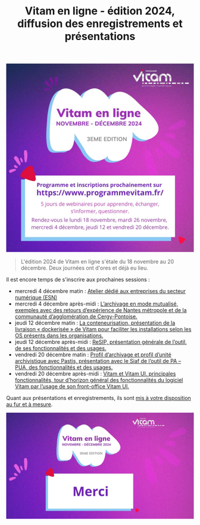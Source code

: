 ﻿---
layout: post
title: Vitam en ligne - édition 2024, diffusion des enregistrements et présentations
---

![Logos](/public/images/Vitamenligne_2024.jpg)
> L'édition 2024 de Vitam en ligne s'étale du 18 novembre au 20 décembre. Deux journées ont d'ores et déjà eu lieu.

Il est encore temps de s'inscrire aux prochaines sessions :
- mercredi 4 décembre matin : [Atelier dédié aux entreprises du secteur numérique (ESN)](https://events.teams.microsoft.com/event/a4ce1deb-c220-43c2-9b6d-637ebe75bcb1@5d0b42b2-7ba0-42b9-bd88-2dd1558bd190)
- mercredi 4 décembre après-midi : [L’archivage en mode mutualisé, exemples avec des retours d’expérience de Nantes métropole et de la communauté d’agglomération de Cergy-Pontoise.](https://events.teams.microsoft.com/event/cb86aa11-dd67-4842-947e-937e15d2e462@5d0b42b2-7ba0-42b9-bd88-2dd1558bd190)
- jeudi 12 décembre matin : [La conteneurisation, présentation de la livraison « dockerisée » de Vitam pour faciliter les installations selon les OS présents dans les organisations.](https://events.teams.microsoft.com/event/47635479-136e-4fdd-86db-53fb929ddd24@5d0b42b2-7ba0-42b9-bd88-2dd1558bd190)
- jeudi 12 décembre après-midi : [ReSIP, présentation générale de l’outil, de ses fonctionnalités et des usages.](https://events.teams.microsoft.com/event/cbe7a74c-1480-4536-ac88-98a8559a7b2f@5d0b42b2-7ba0-42b9-bd88-2dd1558bd190)
- vendredi 20 décembre matin : [Profil d’archivage et profil d’unité archivistique avec Pastis, présentation avec le Siaf de l’outil de PA – PUA, des fonctionnalités et des usages.](https://events.teams.microsoft.com/event/ed064b97-273f-4232-88a5-37f4408eaeef@5d0b42b2-7ba0-42b9-bd88-2dd1558bd190)
- vendredi 20 décembre après-midi : [Vitam et Vitam UI, principales fonctionnalités, tour d’horizon général des fonctionnalités du logiciel Vitam par l’usage de son front-office Vitam UI.](https://events.teams.microsoft.com/event/2c59eec0-2ee8-4d5a-8781-86f7db49287b@5d0b42b2-7ba0-42b9-bd88-2dd1558bd190)

Quant aux présentations et enregistrements, ils sont [mis à votre disposition au fur et à mesure](./pages/demonstration/vitam_2024).

![Logos](/public/images/Vitamenligne_2024_merci.jpg)